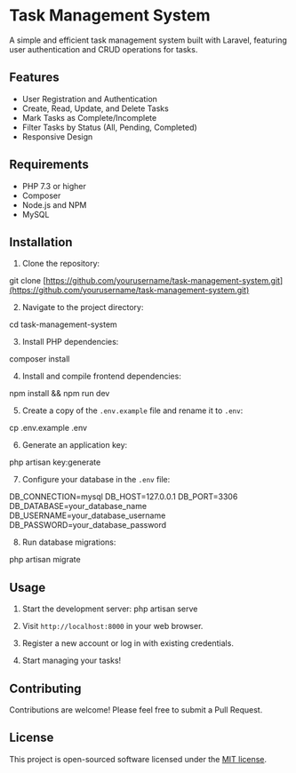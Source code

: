 # Task Management System

A simple and efficient task management system built with Laravel, featuring user authentication and CRUD operations for tasks.

## Features

- User Registration and Authentication
- Create, Read, Update, and Delete Tasks
- Mark Tasks as Complete/Incomplete
- Filter Tasks by Status (All, Pending, Completed)
- Responsive Design

## Requirements

- PHP 7.3 or higher
- Composer
- Node.js and NPM
- MySQL

## Installation

1. Clone the repository:
   
git clone [https://github.com/yourusername/task-management-system.git](https://github.com/yourusername/task-management-system.git)

2. Navigate to the project directory:

cd task-management-system

3. Install PHP dependencies:

composer install

4. Install and compile frontend dependencies:

npm install && npm run dev

5. Create a copy of the `.env.example` file and rename it to `.env`:

cp .env.example .env

6. Generate an application key:

php artisan key:generate

7. Configure your database in the `.env` file:

DB_CONNECTION=mysql
DB_HOST=127.0.0.1
DB_PORT=3306
DB_DATABASE=your_database_name
DB_USERNAME=your_database_username
DB_PASSWORD=your_database_password

8. Run database migrations:

php artisan migrate

## Usage
1. Start the development server:
   php artisan serve

2. Visit `http://localhost:8000` in your web browser.

3. Register a new account or log in with existing credentials.

4. Start managing your tasks!

## Contributing

Contributions are welcome! Please feel free to submit a Pull Request.

## License

This project is open-sourced software licensed under the [MIT license](https://opensource.org/licenses/MIT).
